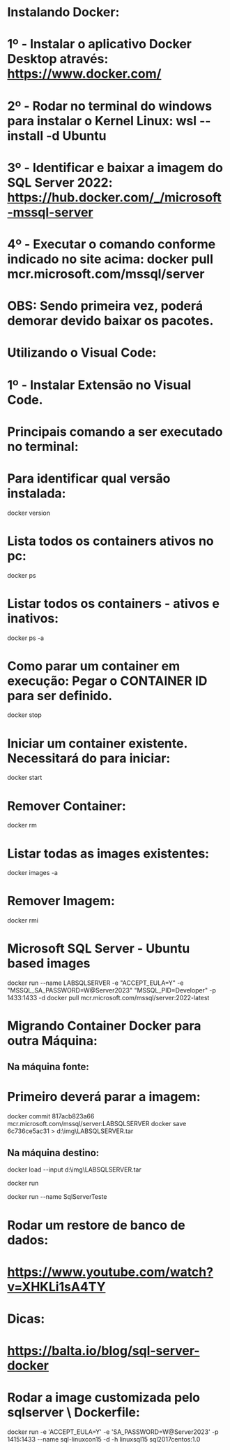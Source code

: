 #
# Instalando Docker:
#   1º - Instalar o aplicativo Docker Desktop através: https://www.docker.com/
#   2º - Rodar no terminal do windows para instalar o Kernel Linux: wsl --install -d Ubuntu
#   3º - Identificar e baixar a imagem do SQL Server 2022: https://hub.docker.com/_/microsoft-mssql-server
#   4º - Executar o comando conforme indicado no site acima: docker pull mcr.microsoft.com/mssql/server
#		OBS: Sendo primeira vez, poderá demorar devido baixar os pacotes.
#

# Utilizando o Visual Code:
#   1º - Instalar Extensão no Visual Code.
#

# Principais comando a ser executado no terminal:

# Para identificar qual versão instalada:
docker version

# Lista todos os containers ativos no pc:
docker ps

# Listar todos os containers - ativos e inativos:
docker ps -a

# Como parar um container em execução: Pegar o CONTAINER ID para ser definido.
docker stop <CONTAINER ID>

# Iniciar um container existente. Necessitará do <CONTAINER ID> para iniciar:
docker start <CONTAINER ID>

# Remover Container:
docker rm <CONTAINER ID>

# Listar todas as images existentes:
docker images -a

# Remover Imagem:
docker rmi <IMAGE ID>


# Microsoft SQL Server - Ubuntu based images

docker run --name LABSQLSERVER -e "ACCEPT_EULA=Y" -e "MSSQL_SA_PASSWORD=W@Server2023" "MSSQL_PID=Developer" -p 1433:1433 -d docker pull mcr.microsoft.com/mssql/server:2022-latest


# Migrando Container Docker para outra Máquina:

## Na máquina fonte:
# Primeiro deverá parar a imagem:

docker commit 817acb823a66 mcr.microsoft.com/mssql/server:LABSQLSERVER
docker save 6c736ce5ac31 > d:\img\LABSQLSERVER.tar


## Na máquina destino:

docker load --input d:\img\LABSQLSERVER.tar

docker run <argumentos-para-container>

docker run --name SqlServerTeste





# Rodar um restore de banco de dados:
# https://www.youtube.com/watch?v=XHKLi1sA4TY

# Dicas:
# https://balta.io/blog/sql-server-docker



# Rodar a image customizada pelo sqlserver \ Dockerfile:

docker run -e 'ACCEPT_EULA=Y' -e 'SA_PASSWORD=W@Server2023' -p 1415:1433 --name sql-linuxcon15 -d -h linuxsql15 sql2017centos:1.0


